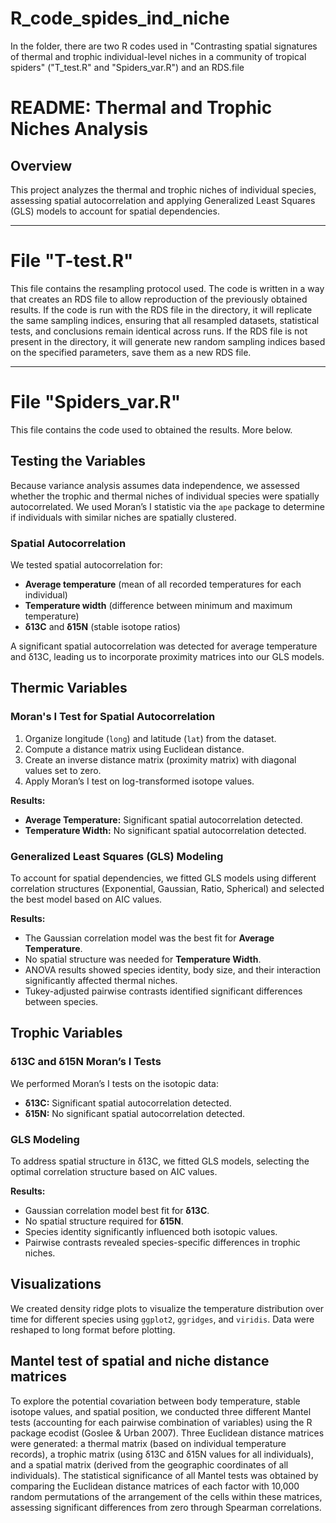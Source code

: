 # R_code_spides_ind_niche
In the folder, there are two R codes used in "Contrasting spatial signatures of thermal and trophic individual-level niches in a community of tropical spiders" ("T_test.R" and "Spiders_var.R") and an RDS.file

# README: Thermal and Trophic Niches Analysis

## Overview
This project analyzes the thermal and trophic niches of individual species, assessing spatial autocorrelation and applying Generalized Least Squares (GLS) models to account for spatial dependencies.

------

# File "T-test.R"

This file contains the resampling protocol used. The code is written in a way that creates an RDS file to allow reproduction of the previously obtained results. If the code is run with the RDS file in the directory, it will replicate the same sampling indices, ensuring that all resampled datasets, statistical tests, and conclusions remain identical across runs. If the RDS file is not present in the directory, it will generate new random sampling indices based on the specified parameters, save them as a new RDS file.

------

# File "Spiders_var.R"

This file contains the code used to obtained the results. More below.

## Testing the Variables
Because variance analysis assumes data independence, we assessed whether the trophic and thermal niches of individual species were spatially autocorrelated. We used Moran’s I statistic via the `ape` package to determine if individuals with similar niches are spatially clustered.

### Spatial Autocorrelation
We tested spatial autocorrelation for:
- **Average temperature** (mean of all recorded temperatures for each individual)
- **Temperature width** (difference between minimum and maximum temperature)
- **δ13C** and **δ15N** (stable isotope ratios)

A significant spatial autocorrelation was detected for average temperature and δ13C, leading us to incorporate proximity matrices into our GLS models.

## Thermic Variables
### Moran's I Test for Spatial Autocorrelation
1. Organize longitude (`long`) and latitude (`lat`) from the dataset.
2. Compute a distance matrix using Euclidean distance.
3. Create an inverse distance matrix (proximity matrix) with diagonal values set to zero.
4. Apply Moran’s I test on log-transformed isotope values.

**Results:**
- **Average Temperature:** Significant spatial autocorrelation detected.
- **Temperature Width:** No significant spatial autocorrelation detected.

### Generalized Least Squares (GLS) Modeling
To account for spatial dependencies, we fitted GLS models using different correlation structures (Exponential, Gaussian, Ratio, Spherical) and selected the best model based on AIC values.

**Results:**
- The Gaussian correlation model was the best fit for **Average Temperature**.
- No spatial structure was needed for **Temperature Width**.
- ANOVA results showed species identity, body size, and their interaction significantly affected thermal niches.
- Tukey-adjusted pairwise contrasts identified significant differences between species.

## Trophic Variables
### δ13C and δ15N Moran’s I Tests
We performed Moran’s I tests on the isotopic data:
- **δ13C:** Significant spatial autocorrelation detected.
- **δ15N:** No significant spatial autocorrelation detected.

### GLS Modeling
To address spatial structure in δ13C, we fitted GLS models, selecting the optimal correlation structure based on AIC values.

**Results:**
- Gaussian correlation model best fit for **δ13C**.
- No spatial structure required for **δ15N**.
- Species identity significantly influenced both isotopic values.
- Pairwise contrasts revealed species-specific differences in trophic niches.

## Visualizations
We created density ridge plots to visualize the temperature distribution over time for different species using `ggplot2`, `ggridges`, and `viridis`. Data were reshaped to long format before plotting.

## Mantel test of spatial and niche distance matrices

To explore the potential covariation between body temperature, stable isotope values, and spatial position, we conducted three different Mantel tests
(accounting for each pairwise combination of variables) using the R package ecodist (Goslee & Urban 2007). Three Euclidean distance matrices were
generated: a thermal matrix (based on individual temperature records), a trophic matrix (using δ13C and δ15N values for all individuals), and a
spatial matrix (derived from the geographic coordinates of all individuals). The statistical significance of all Mantel tests was obtained by comparing
the Euclidean distance matrices of each factor with 10,000 random permutations of the arrangement of the cells within these matrices, assessing significant
differences from zero through Spearman correlations.

